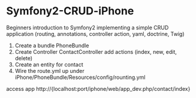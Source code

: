 Symfony2-CRUD-iPhone
====================

Beginners introduction to Symfony2 implementing a simple CRUD application (routing, annotations, controller action, yaml, doctrine, Twig)

1. Create a bundle PhoneBundle
2. Create Controller ContactController add actions (index, new, edit, delete)
3. Create an entity for contact
4. Wire the route.yml up under iPhone/PhoneBundle/Resources/config/rounting.yml

access app http://{localhost:port/iphone/web/app_dev.php/contact/index}
